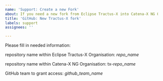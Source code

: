 ```yaml
---
name: 'Support: Create a new Fork'
about: If you need a new fork from Eclipse Tractus-X into Catena-X NG Organisation
title: 'GitHub: New Tractus-X fork'
labels: support
assignees: ''

---
```


Please fill in needed information: 

repository name within Eclipse Tractus-X Organisation: 
*repo_name*

repository name within Catena-X NG Organisation: 
tx-*repo_name*

GitHub team to grant access: 
*github_team_name*
